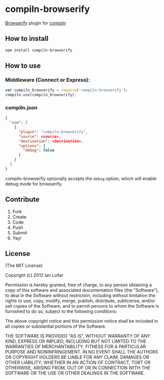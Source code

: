 # compiln-browserify

[Browserify](https://github.com/substack/node-browserify) plugin for [compiln](https://github.com/redhotvengeance/compiln)

## How to install

```bash
npm install compiln-browserify
```

## How to use

### Middleware (Connect or Express):

```js
var compiln_browserify = require('compiln-browserify');  
compiln.use(compiln_browserify);
```

### compiln.json

```json
{  
  "use": [  
    {  
      "plugin": "compiln-browserify",  
      "source": <source>,  
      "destination": <destination>,  
      "options": {  
        "debug": false  
      }  
    }  
  ]  
}
```

compiln-browserfiy optionally accepts the `debug` option, which will enable debug mode for browserify.

## Contribute

1. Fork
2. Create
3. Code
4. Push
5. Submit
6. Yay!

## License

(The MIT License)

Copyright (c) 2012 Ian Lollar

Permission is hereby granted, free of charge, to any person obtaining a copy of this software and associated documentation files (the "Software"), to deal in the Software without restriction, including without limitation the rights to use, copy, modify, merge, publish, distribute, sublicense, and/or sell copies of the Software, and to permit persons to whom the Software is furnished to do so, subject to the following conditions:

The above copyright notice and this permission notice shall be included in all copies or substantial portions of the Software.

THE SOFTWARE IS PROVIDED "AS IS", WITHOUT WARRANTY OF ANY KIND, EXPRESS OR IMPLIED, INCLUDING BUT NOT LIMITED TO THE WARRANTIES OF MERCHANTABILITY, FITNESS FOR A PARTICULAR PURPOSE AND NONINFRINGEMENT. IN NO EVENT SHALL THE AUTHORS OR COPYRIGHT HOLDERS BE LIABLE FOR ANY CLAIM, DAMAGES OR OTHER LIABILITY, WHETHER IN AN ACTION OF CONTRACT, TORT OR OTHERWISE, ARISING FROM, OUT OF OR IN CONNECTION WITH THE SOFTWARE OR THE USE OR OTHER DEALINGS IN THE SOFTWARE.
